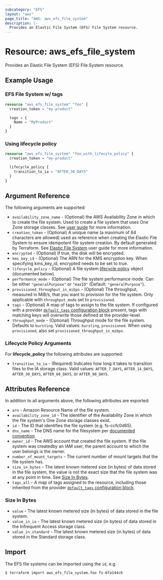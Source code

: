 ```yaml
---
subcategory: "EFS"
layout: "aws"
page_title: "AWS: aws_efs_file_system"
description: |-
  Provides an Elastic File System (EFS) File System resource.
---
```


# Resource: aws_efs_file_system

Provides an Elastic File System (EFS) File System resource.

## Example Usage

### EFS File System w/ tags

```terraform
resource "aws_efs_file_system" "foo" {
  creation_token = "my-product"

  tags = {
    Name = "MyProduct"
  }
}
```

### Using lifecycle policy

```terraform
resource "aws_efs_file_system" "foo_with_lifecyle_policy" {
  creation_token = "my-product"

  lifecycle_policy {
    transition_to_ia = "AFTER_30_DAYS"
  }
}
```

## Argument Reference

The following arguments are supported:

* `availability_zone_name` - (Optional) the AWS Availability Zone in which to create the file system. Used to create a file system that uses One Zone storage classes. See [user guide](https://docs.aws.amazon.com/efs/latest/ug/storage-classes.html) for more information.
* `creation_token` - (Optional) A unique name (a maximum of 64 characters are allowed)
used as reference when creating the Elastic File System to ensure idempotent file
system creation. By default generated by Terraform. See [Elastic File System](http://docs.aws.amazon.com/efs/latest/ug/)
user guide for more information.
* `encrypted` - (Optional) If true, the disk will be encrypted.
* `kms_key_id` - (Optional) The ARN for the KMS encryption key. When specifying kms_key_id, encrypted needs to be set to true.
* `lifecycle_policy` - (Optional) A file system [lifecycle policy](https://docs.aws.amazon.com/efs/latest/ug/API_LifecyclePolicy.html) object (documented below).
* `performance_mode` - (Optional) The file system performance mode. Can be either `"generalPurpose"` or `"maxIO"` (Default: `"generalPurpose"`).
* `provisioned_throughput_in_mibps` - (Optional) The throughput, measured in MiB/s, that you want to provision for the file system. Only applicable with `throughput_mode` set to `provisioned`.
* `tags` - (Optional) A map of tags to assign to the file system. If configured with a provider [`default_tags` configuration block](https://www.terraform.io/docs/providers/aws/index.html#default_tags-configuration-block) present, tags with matching keys will overwrite those defined at the provider-level.
* `throughput_mode` - (Optional) Throughput mode for the file system. Defaults to `bursting`. Valid values: `bursting`, `provisioned`. When using `provisioned`, also set `provisioned_throughput_in_mibps`.

### Lifecycle Policy Arguments
For **lifecycle_policy** the following attributes are supported:

* `transition_to_ia` - (Required) Indicates how long it takes to transition files to the IA storage class. Valid values: `AFTER_7_DAYS`, `AFTER_14_DAYS`, `AFTER_30_DAYS`, `AFTER_60_DAYS`, or `AFTER_90_DAYS`.

## Attributes Reference

In addition to all arguments above, the following attributes are exported:

* `arn` - Amazon Resource Name of the file system.
* `availability_zone_id` - The identifier of the Availability Zone in which the file system's One Zone storage classes exist.
* `id` - The ID that identifies the file system (e.g. fs-ccfc0d65).
* `dns_name` - The DNS name for the filesystem per [documented convention](http://docs.aws.amazon.com/efs/latest/ug/mounting-fs-mount-cmd-dns-name.html).
* `owner_id` - The AWS account that created the file system. If the file system was createdby an IAM user, the parent account to which the user belongs is the owner.
* `number_of_mount_targets` - The current number of mount targets that the file system has.
* `size_in_bytes` - The latest known metered size (in bytes) of data stored in the file system, the value is not the exact size that the file system was at any point in time. See [Size In Bytes](#size-in-bytes).
* `tags_all` - A map of tags assigned to the resource, including those inherited from the provider [`default_tags` configuration block](https://www.terraform.io/docs/providers/aws/index.html#default_tags-configuration-block).

### Size In Bytes

* `value` - The latest known metered size (in bytes) of data stored in the file system.
* `value_in_ia` - The latest known metered size (in bytes) of data stored in the Infrequent Access storage class.
* `value_in_standard` - The latest known metered size (in bytes) of data stored in the Standard storage class.

## Import

The EFS file systems can be imported using the `id`, e.g.

```
$ terraform import aws_efs_file_system.foo fs-6fa144c6
```
